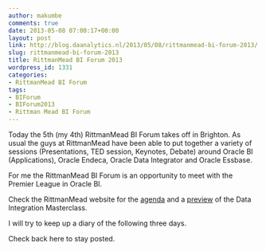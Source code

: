 ```yaml
---
author: makumbe
comments: true
date: 2013-05-08 07:00:17+00:00
layout: post
link: http://blog.daanalytics.nl/2013/05/08/rittmanmead-bi-forum-2013/
slug: rittmanmead-bi-forum-2013
title: RittmanMead BI Forum 2013
wordpress_id: 1331
categories:
- RittmanMead BI Forum
tags:
- BIForum
- BIForum2013
- Rittman Mead BI Forum
---
```


Today the 5th (my 4th) RittmanMead BI Forum takes off in Brighton. As usual the guys at RittmanMead have been able to put together a variety of sessions (Presentations, TED session, Keynotes, Debate) around Oracle BI (Applications), Oracle Endeca, Oracle Data Integrator and Oracle Essbase.

For me the RittmanMead BI Forum is an opportunity to meet with the Premier League in Oracle BI.

Check the RittmanMead website for the [agenda](http://www.rittmanmead.com/2013/05/previewing-the-brighton-bi-forum-2013/) and a [preview](http://www.rittmanmead.com/2013/05/previewing-the-bi-forum-2013-data-integration-masterclass/) of the Data Integration Masterclass.

I will try to keep up a diary of the following three days.

Check back here to stay posted.
